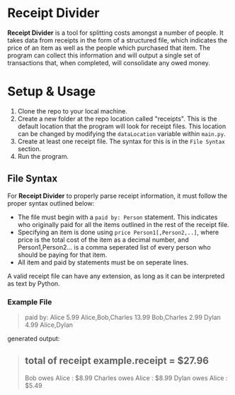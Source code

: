 # Receipt Divider

**Receipt Divider** is a tool for splitting costs amongst a number of people. It takes data from receipts in the form of a structured file, which indicates the price of an item as well as the people which purchased that item. The program can collect this information and will output a single set of transactions that, when completed, will consolidate any owed money.

# Setup & Usage

1. Clone the repo to your local machine.
2. Create a new folder at the repo location called "receipts". This is the default location that the program will look for receipt files. This location can be changed by modifying the `dataLocation` variable within `main.py`.
3. Create at least one receipt file. The syntax for this is in the `File Syntax` section.
4. Run the program.

## File Syntax

For **Receipt Divider** to properly parse receipt information, it must follow the proper syntax outlined below:

- The file must begin with a `paid by: Person` statement. This indicates who originally paid for all the items outlined in the rest of the receipt file.
- Specifying an item is done using `price Person1[,Person2,..]`, where price is the total cost of the item as a decimal number, and Person1,Person2... is a comma seperated list of every person who should be paying for that item.
- All item and paid by statements must be on seperate lines.

A valid receipt file can have any extension, as long as it can be interpreted as text by Python.

### Example File

> paid by: Alice
> 5.99 Alice,Bob,Charles
> 13.99 Bob,Charles
> 2.99 Dylan
> 4.99 Alice,Dylan

generated output:

> total of receipt example.receipt = $27.96
> ----------------------------------
> Bob owes Alice : $8.99
> Charles owes Alice : $8.99
> Dylan owes Alice : $5.49